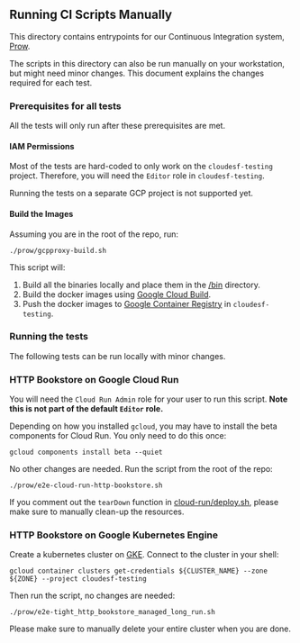 ## Running CI Scripts Manually

This directory contains entrypoints for our Continuous Integration system, [Prow](https://github.com/kubernetes/test-infra/tree/master/prow).

The scripts in this directory can also be run manually on your workstation,
but might need minor changes.
This document explains the changes required for each test.

### Prerequisites for all tests

All the tests will only run after these prerequisites are met.

#### IAM Permissions

Most of the tests are hard-coded to only work on the `cloudesf-testing` project.
Therefore, you will need the `Editor` role in `cloudesf-testing`.

Running the tests on a separate GCP project is not supported yet.

#### Build the Images

Assuming you are in the root of the repo, run:

```shell script
./prow/gcpproxy-build.sh
```

This script will:

1) Build all the binaries locally and place them in the [/bin](../bin) directory.
2) Build the docker images using [Google Cloud Build](https://cloud.google.com/cloud-build/).
3) Push the docker images to [Google Container Registry](https://cloud.google.com/container-registry/) in `cloudesf-testing`.

### Running the tests

The following tests can be run locally with minor changes.

### HTTP Bookstore on Google Cloud Run

You will need the `Cloud Run Admin` role for your user to run this script.
**Note this is not part of the default `Editor` role.**

Depending on how you installed `gcloud`, you may have to install the
beta components for Cloud Run. You only need to do this once:

```shell script
gcloud components install beta --quiet
```

No other changes are needed. Run the script from the root of the repo:

```shell script
./prow/e2e-cloud-run-http-bookstore.sh
```

If you comment out the `tearDown` function in [cloud-run/deploy.sh](../tests/e2e/scripts/cloud-run/deploy.sh),
please make sure to manually clean-up the resources.

### HTTP Bookstore on Google Kubernetes Engine

Create a kubernetes cluster on [GKE](https://cloud.google.com/kubernetes-engine/).
Connect to the cluster in your shell:

```shell script
gcloud container clusters get-credentials ${CLUSTER_NAME} --zone ${ZONE} --project cloudesf-testing
```

Then run the script, no changes are needed:

```shell script
./prow/e2e-tight_http_bookstore_managed_long_run.sh
```

Please make sure to manually delete your entire cluster when you are done.